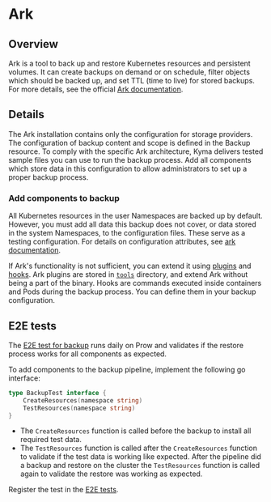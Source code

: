 # Ark

## Overview

Ark is a tool to back up and restore Kubernetes resources and persistent volumes. It can create backups on demand or on schedule, filter objects which should be backed up, and set TTL (time to live) for stored backups. For more details, see the official [Ark documentation](https://heptio.github.io/velero/v0.9.0/).

## Details

The Ark installation contains only the configuration for storage providers. The configuration of backup content and scope is defined in the Backup resource. To comply with the specific Ark architecture, Kyma delivers tested sample files you can use to run the backup process. Add all components which store data in this configuration to allow administrators to set up a proper backup process.

### Add components to backup

All Kubernetes resources in the user Namespaces are backed up by default. However, you must add all data this backup does not cover, or data stored in the system Namespaces, to the configuration files. These serve as a testing configuration. For details on configuration attributes, see [ark documentation](https://github.com/heptio/velero/blob/master/docs/api-types/backup.md).

If Ark's functionality is not sufficient, you can extend it using [plugins](https://heptio.github.io/velero/v0.10.0/plugins) and [hooks](https://heptio.github.io/velero/v0.10.0/hooks). Ark plugins are stored in [`tools`](tools/ark-plugins) directory, and extend Ark without being a part of the binary. Hooks are commands executed inside containers and Pods during the backup process. You can define them in your backup configuration.

## E2E tests

The [E2E test for backup](https://github.com/kyma-project/kyma/tree/master/tests/end-to-end/backup-restore-test) runs daily on Prow and validates if the restore process works for all components as expected.

To add components to the backup pipeline, implement the following go interface:

```go
type BackupTest interface {
    CreateResources(namespace string)
    TestResources(namespace string)
}
```

- The `CreateResources` function is called before the backup to install all required test data.
- The `TestResources` function is called after the `CreateResources` function to validate if the test data is working like expected. After the pipeline did a backup and restore on the cluster the `TestResources` function is called again to validate the restore was working as expected.

Register the test in the [E2E tests](https://github.com/kyma-project/kyma/tree/master/tests/end-to-end/backup-restore-test).